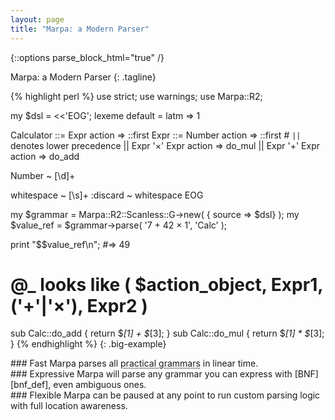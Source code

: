 ```yaml
---
layout: page
title: "Marpa: a Modern Parser"
---
```

{::options parse_block_html="true" /}

Marpa: a Modern Parser
{: .tagline}

{% highlight perl %}
use strict;
use warnings;
use Marpa::R2;

my $dsl = <<'EOG';
lexeme default = latm => 1

Calculator ::= Expr action => ::first
Expr ::= Number action => ::first
      # `||` denotes lower precedence
      || Expr '×' Expr action => do_mul
      || Expr '+' Expr action => do_add

Number ~ [\d]+

whitespace ~ [\s]+
:discard ~ whitespace
EOG

my $grammar = Marpa::R2::Scanless::G->new( { source => \$dsl} );
my $value_ref = $grammar->parse( \'7 + 42 × 1', 'Calc' );

print "$$value_ref\n";
#=> 49

# @_ looks like ( $action_object, Expr1, ('+'|'×'), Expr2 )
sub Calc::do_add { return $_[1] + $_[3]; }
sub Calc::do_mul { return $_[1] * $_[3]; }
{% endhighlight %} {: .big-example}


<div class="features">
  <div class="third">
### Fast
Marpa parses all <abbr title="grammars parsable by regexes, LALR, or recursive descent">practical grammars</abbr> in linear time.
  </div>
  <div class="third">
### Expressive
Marpa will parse any grammar you can express with [BNF][bnf_def], even ambiguous ones.
  </div>
  <div class="third">
### Flexible
Marpa can be paused at any point to run custom parsing logic with full location awareness.
  </div>
</div>


[bnf_def]: http://en.wikipedia.org/wiki/Backus%E2%80%93Naur_Form
